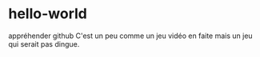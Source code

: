 # hello-world
appréhender github
C'est un peu comme un jeu vidéo en faite mais un jeu qui serait pas dingue.
